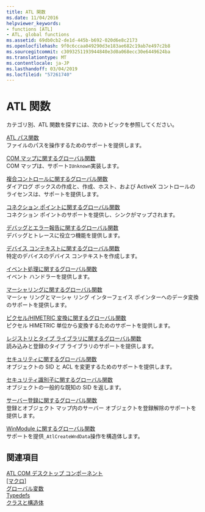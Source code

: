 ```yaml
---
title: ATL 関数
ms.date: 11/04/2016
helpviewer_keywords:
- functions [ATL]
- ATL, global functions
ms.assetid: 69db0cb2-de1d-445b-b692-020d6e8c2173
ms.openlocfilehash: 9f0c6ccaa049290d3e183ae682c19ab7e497c2b8
ms.sourcegitcommit: c3093251193944840e3d0a068ecc30e6449624ba
ms.translationtype: MT
ms.contentlocale: ja-JP
ms.lasthandoff: 03/04/2019
ms.locfileid: "57261740"
---
```

# <a name="atl-functions"></a>ATL 関数

カテゴリ別、ATL 関数を探すには、次のトピックを参照してください。

[ATL パス関数](../../atl/reference/com-map-global-functions.md)<br/>
ファイルのパスを操作するためのサポートを提供します。

[COM マップに関するグローバル関数](../../atl/reference/com-map-global-functions.md)<br/>
COM マップは、サポート`IUnknown`実装します。

[複合コントロールに関するグローバル関数](../../atl/reference/composite-control-global-functions.md)<br/>
ダイアログ ボックスの作成と、作成、ホスト、および ActiveX コントロールのライセンスは、サポートを提供します。

[コネクション ポイントに関するグローバル関数](../../atl/reference/connection-point-global-functions.md)<br/>
コネクション ポイントのサポートを提供し、シンクがマップされます。

[デバッグとエラー報告に関するグローバル関数](../../atl/reference/debugging-and-error-reporting-global-functions.md)<br/>
デバッグとトレースに役立つ機能を提供します。

[デバイス コンテキストに関するグローバル関数](../../atl/reference/device-context-global-functions.md)<br/>
特定のデバイスのデバイス コンテキストを作成します。

[イベント処理に関するグローバル関数](../../atl/reference/event-handling-global-functions.md)<br/>
イベント ハンドラーを提供します。

[マーシャリングに関するグローバル関数](../../atl/reference/marshaling-global-functions.md)<br/>
マーシャ リングとマーシャ リング インターフェイス ポインターへのデータ変換のサポートを提供します。

[ピクセル/HIMETRIC 変換に関するグローバル関数](../../atl/reference/pixel-himetric-conversion-global-functions.md)<br/>
ピクセル HIMETRIC 単位から変換するためのサポートを提供します。

[レジストリとタイプ ライブラリに関するグローバル関数](../../atl/reference/registry-and-typelib-global-functions.md)<br/>
読み込みと登録のタイプ ライブラリのサポートを提供します。

[セキュリティに関するグローバル関数](../../atl/reference/security-global-functions.md)<br/>
オブジェクトの SID と ACL を変更するためのサポートを提供します。

[セキュリティ識別子に関するグローバル関数](../../atl/reference/security-identifier-global-functions.md)<br/>
オブジェクトの一般的な既知の SID を返します。

[サーバー登録に関するグローバル関数](../../atl/reference/server-registration-global-functions.md)<br/>
登録とオブジェクト マップ内のサーバー オブジェクトを登録解除のサポートを提供します。

[WinModule に関するグローバル関数](../../atl/reference/winmodule-global-functions.md)<br/>
サポートを提供`_AtlCreateWndData`操作を構造体します。

## <a name="see-also"></a>関連項目

[ATL COM デスクトップ コンポーネント](../../atl/atl-com-desktop-components.md)<br/>
[[マクロ]](../../atl/reference/atl-macros.md)<br/>
[グローバル変数](../../atl/reference/atl-global-variables.md)<br/>
[Typedefs](../../atl/reference/atl-typedefs.md)<br/>
[クラスと構造体](../../atl/reference/atl-classes.md)
